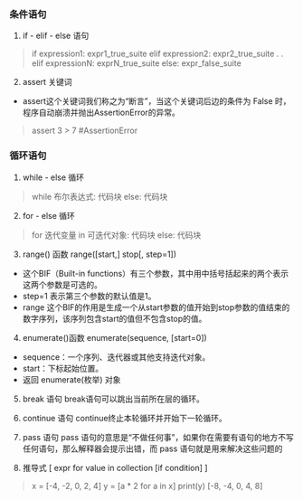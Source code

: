 
### 条件语句
1. if - elif - else 语句
>if expression1:
    expr1_true_suite
elif expression2:
    expr2_true_suite
    .
    .
elif expressionN:
    exprN_true_suite
else:
    expr_false_suite

2. assert 关键词
* assert这个关键词我们称之为“断言”，当这个关键词后边的条件为 False 时，程序自动崩溃并抛出AssertionError的异常。
> assert 3 > 7
#AssertionError

### 循环语句
1. while - else 循环
>while 布尔表达式:
    代码块
else:
    代码块

2. for - else 循环
>for 迭代变量 in 可迭代对象:
    代码块
else:
    代码块

3. range() 函数
range([start,] stop[, step=1])
* 这个BIF（Built-in functions）有三个参数，其中用中括号括起来的两个表示这两个参数是可选的。
* step=1 表示第三个参数的默认值是1。
* range 这个BIF的作用是生成一个从start参数的值开始到stop参数的值结束的数字序列，该序列包含start的值但不包含stop的值。

4. enumerate()函数
enumerate(sequence, [start=0])
* sequence：一个序列、迭代器或其他支持迭代对象。
* start：下标起始位置。
* 返回 enumerate(枚举) 对象

5. break 语句
break语句可以跳出当前所在层的循环。
6. continue 语句
continue终止本轮循环并开始下一轮循环。

7. pass 语句
pass 语句的意思是“不做任何事”，如果你在需要有语句的地方不写任何语句，那么解释器会提示出错，而 pass 语句就是用来解决这些问题的
8. 推导式
[ expr for value in collection [if condition] ]
>x = [-4, -2, 0, 2, 4]
y = [a * 2 for a in x]
print(y)
>[-8, -4, 0, 4, 8]

